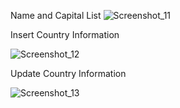 Name and Capital List
![Screenshot_11](https://user-images.githubusercontent.com/31030260/72362572-9749d900-371d-11ea-9adf-e94c7df2f0f1.png)

Insert Country Information


![Screenshot_12](https://user-images.githubusercontent.com/31030260/72362958-2e169580-371e-11ea-9927-eb7c683d3cba.png)

Update Country Information

![Screenshot_13](https://user-images.githubusercontent.com/31030260/72363444-11c72880-371f-11ea-9abd-fc8c8878799e.png)


